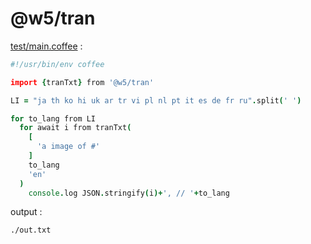 [‼️]: ✏️README.mdt

# @w5/tran

[test/main.coffee](./test/main.coffee) :

```coffee
#!/usr/bin/env coffee

import {tranTxt} from '@w5/tran'

LI = "ja th ko hi uk ar tr vi pl nl pt it es de fr ru".split(' ')

for to_lang from LI
  for await i from tranTxt(
    [
      'a image of #'
    ]
    to_lang
    'en'
  )
    console.log JSON.stringify(i)+', // '+to_lang
```

output :

```
./out.txt
```
